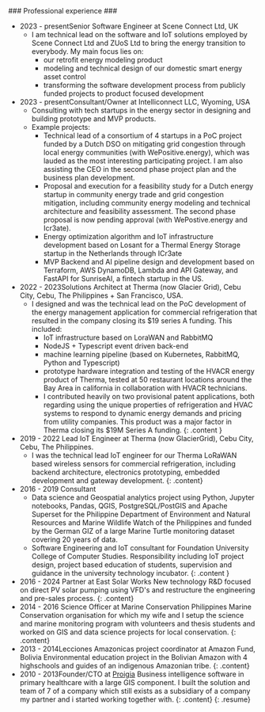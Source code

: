 <section markdown="1" id="employment">
### Professional experience ###

- <span class="period">2023 - present</span><span class="title">Senior Software Engineer at Scene Connect Ltd, UK</span>
  - I am technical lead on the software and IoT solutions employed by Scene Connect Ltd and ZUoS Ltd to bring the energy transition to everybody. My main focus lies on: 
    - our retrofit energy modeling product
    - modeling and technical design of our domestic smart energy asset control
    - transforming the software development process from publicly funded projects to product focused development
- <span class="period">2023 - present</span><span class="title">Consultant/Owner at Intelliconnect LLC, Wyoming, USA</span>
  - Consulting with tech startups in the energy sector in designing and building prototype and MVP products.
  - Example projects:
    - Technical lead of a consortium of 4 startups in a PoC project funded by a Dutch DSO on mitigating grid congestion through local energy communities (with WePositive.energy), which was lauded as the most interesting participating project. I am also assisting the CEO in the second phase project plan and the business plan development.
    - Proposal and execution for a feasibility study for a Dutch energy startup in community energy trade and grid congestion mitigation, including community energy modeling and technical architecture and feasibility assessment. The second phase proposal is now pending approval (with WePostive.energy and Icr3ate).
    - Energy optimization algorithm and IoT infrastructure development based on Losant for a Thermal Energy Storage startup in the Netherlands through ICr3ate
    - MVP Backend and AI pipeline design and development based on Terraform, AWS DynamoDB, Lambda and API Gateway, and FastAPI for SunriseAI, a fintech startup in the US.
- <span class="period">2022 - 2023</span><span class="title">Solutions Architect at Therma (now Glacier Grid), Cebu City, Cebu, The Philippines + San Francisco,  USA.</span>
  - I designed and was the technical lead on the PoC development of the energy management application for commercial refrigeration that resulted in the company closing its $19 series A funding. This included:
    - IoT infrastructure based on LoraWAN and RabbitMQ
    - NodeJS + Typescript event driven back-end
    - machine learning pipeline (based on Kubernetes, RabbitMQ, Python and Typescript)
    - prototype hardware integration and testing of the HVACR energy product of Therma, tested at 50 restaurant locations around the Bay Area in california in collaboration with HVACR technicians. 
    - I contributed heavily on two provisional patent applications, both regarding using the unique properties of refrigeration and HVAC systems to respond to dynamic energy demands and pricing from utility companies. This product was a major factor in Therma closing its $19M Series A funding.
  {: .content }
- <span class="period">2019 - 2022 </span><span class="title">Lead IoT Engineer at Therma (now GlacierGrid), Cebu City, Cebu, The Philippines.</span>
  - I was the technical lead IoT engineer for our Therma LoRaWAN based wireless sensors for commercial refrigeration, including backend architecture, electronics prototyping, embedded development and gateway development.
  {: .content}
- <span class="period">2016 - 2019 </span><span class="title">Consultant</span>
  - Data science and Geospatial analytics project using Python, Jupyter notebooks, Pandas, QGIS, PostgreSQL/PostGIS and Apache Superset for the Philippine Department of Environment and Natural Resources and Marine Wildlife Watch of the Philippines and funded by the German GIZ of a large Marine Turtle monitoring dataset covering 20 years of data.
  - Software Engineering and IoT consultant for Foundation University College of Computer Studies. Responsibility including IoT project design, project based education of students, supervision and guidance in the university technology incubator.
  {: .content }
- <span class="period">2016 - 2024 </span><span class="title">Partner at East Solar Works</span>
New technology R&D focused on direct PV solar pumping using VFD's and restructure the engineering and pre-sales process.
  {: .content}
- <span class="period">2014 - 2016 </span><span class="title">Science Officer at Marine Conservation Philippines</span>
Marine Conservation organisation for which my wife and I setup the science and marine monitoring program with volunteers and thesis students and worked on GIS and data science projects for local conservation.
  {: .content}
- <span class="period">2013 - 2014</span><span class="title">Lecciones Amazonicas project coordinator at Amazon Fund, Bolivia</span>
Environmental education project in the Bolivian Amazon with 4 highschools and guides of an indigenous Amazonian tribe.
  {: .content}
- <span class="period">2010 - 2013</span><span class="title">Founder/CTO at [Proigia](//www.proigia.nl)</span>
Business intelligence software in primary healthcare with a large GIS component. I built the solution and team of 7 of a company which still exists as a subsidiary of a company my partner and  i started working together with.
  {: .content}
{: .resume}

</section>
